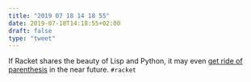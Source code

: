 ```yaml
---
title: "2019 07 18 14 18 55"
date: 2019-07-18T14:18:55+02:00
draft: false
type: "tweet"
---
```

If Racket shares the beauty of Lisp and Python, it may even [get ride of parenthesis](https://github.com/racket/racket/wiki/Racket2) in the near future. `#racket`
